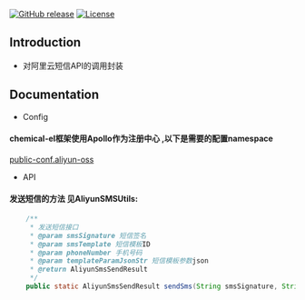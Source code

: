 [![GitHub release](https://img.shields.io/badge/release-1.0.0-28a745.svg)](https://github.com/0nebean/com.alibaba.druid-0nebean.custom/releases)
[![License](https://img.shields.io/badge/license-Apache%202-4EB1BA.svg)](https://www.apache.org/licenses/LICENSE-2.0.html)


Introduction
---
- 对阿里云短信API的调用封装

Documentation
---
- Config
#### chemical-el框架使用Apollo作为注册中心 ,以下是需要的配置namespace
[public-conf.aliyun-oss](https://github.com/0nebean/public.conf/blob/master/conf/public-conf.aliyun-oss.properties)

- API
#### 发送短信的方法 见AliyunSMSUtils:
```java
    /**
     * 发送短信接口
     * @param smsSignature 短信签名
     * @param smsTemplate 短信模板ID
     * @param phoneNumber 手机号码
     * @param templateParamJsonStr 短信模板参数json
     * @return AliyunSmsSendResult
     */
    public static AliyunSmsSendResult sendSms(String smsSignature, String smsTemplate, String phoneNumber, String templateParamJsonStr);
```

